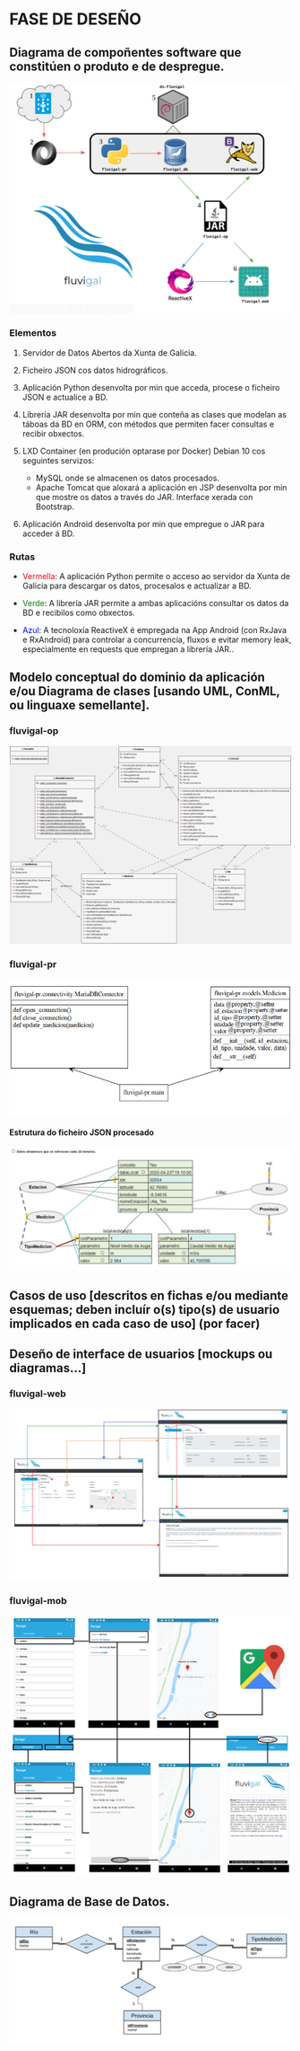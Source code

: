 # FASE DE DESEÑO


## Diagrama de compoñentes software que constitúen o produto e de despregue.

![Contorno](img/4_contorno_numeros.png)

### Elementos
1. Servidor de Datos Abertos da Xunta de Galicia.

2. Ficheiro JSON cos datos hidrográficos.

3. Aplicación Python desenvolta por min que acceda, procese o ficheiro JSON e actualice a BD.

4. Librería JAR desenvolta por min que conteña as clases que modelan as táboas da BD en ORM, con métodos que permiten facer consultas e recibir obxectos.

5. LXD Container (en produción optarase por Docker) Debian 10 cos seguintes servizos:
    + MySQL onde se almacenen os datos procesados.
    + Apache Tomcat que aloxará a aplicación en JSP desenvolta por min que mostre os datos a través do JAR. Interface xerada con Bootstrap.

6. Aplicación Android desenvolta por min que empregue o JAR para acceder á BD.
### Rutas
+ <span style="color:red">Vermella</span>: A aplicación Python permite o acceso ao servidor da Xunta de Galicia para descargar os datos, procesalos e actualizar a BD.

+ <span style="color:green">Verde</span>: A librería JAR permite a ambas aplicacións consultar os datos da BD e recibilos como obxectos.

+ <span style="color:blue">Azul</span>: A tecnoloxía ReactiveX é empregada na App Android (con RxJava e RxAndroid) para controlar a concurrencia, fluxos e evitar memory leak, especialmente en requests que empregan a librería JAR..



## Modelo conceptual do dominio da aplicación e/ou Diagrama de clases [usando UML, ConML, ou linguaxe semellante].

### fluvigal-op

![Diagrama UML](img/4_uml-fluvigal-op.png)

### fluvigal-pr

![Diagrama UML](img/4_uml-fluvigal-pr.png)

#### Estrutura do ficheiro JSON procesado

![Diagrama JSON](img/4_json_structure.png)

## Casos de uso [descritos en fichas e/ou mediante esquemas; deben incluír o(s) tipo(s) de usuario implicados en cada caso de uso] (por facer)

## Deseño de interface de usuarios [mockups ou diagramas...]

### fluvigal-web

![Mockup](img/4_web_mockup.png)

### fluvigal-mob

![Mockup](img/4_mob_mockup.png)

## Diagrama de Base de Datos.

![EE-R](img/4_eer.png)

